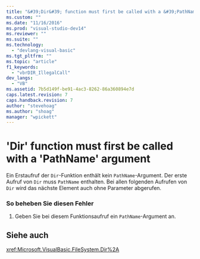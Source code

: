 ```yaml
---
title: "&#39;Dir&#39; function must first be called with a &#39;PathName&#39; argument | Microsoft Docs"
ms.custom: ""
ms.date: "11/16/2016"
ms.prod: "visual-studio-dev14"
ms.reviewer: ""
ms.suite: ""
ms.technology: 
  - "devlang-visual-basic"
ms.tgt_pltfrm: ""
ms.topic: "article"
f1_keywords: 
  - "vbrDIR_IllegalCall"
dev_langs: 
  - "VB"
ms.assetid: 7b5d149f-be91-4ac3-8262-86a360894e7d
caps.latest.revision: 7
caps.handback.revision: 7
author: "stevehoag"
ms.author: "shoag"
manager: "wpickett"
---
```

# &#39;Dir&#39; function must first be called with a &#39;PathName&#39; argument
Ein Erstaufruf der `Dir`\-Funktion enthält kein `PathName`\-Argument.  Der erste Aufruf von `Dir` muss `PathName` enthalten. Bei allen folgenden Aufrufen von `Dir` wird das nächste Element auch ohne Parameter abgerufen.  
  
### So beheben Sie diesen Fehler  
  
1.  Geben Sie bei diesem Funktionsaufruf ein `PathName`\-Argument an.  
  
## Siehe auch  
 <xref:Microsoft.VisualBasic.FileSystem.Dir%2A>